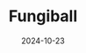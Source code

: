 ---  
layout: startup_page  
title: "Fungiball"  
id: "fungiball.io"  
permalink: "/fungiballfungiball.io10232024/"  
website: "https://fungiball.io/"  
funding_round: "Pre-Seed"  
funding_amount: "€2.2M"  
investors: "Adrien Dassault, Stephan Altmuller, Cliff Capital, BPI France"  
about: "Fungiball is a digital tennis platform that combines gameplay, fan engagement, and content consumption. It offers a unique revenue stream for professional tennis players through the sale and trading of player cards, transforming fan interaction and player monetization within the sport. The platform leverages technology and partnerships with athletes and organizations to enhance the tennis experience."  
markets: "Sportstech, Fantasy Sports"  
hq: "Paris, Ile-de-France, France"  
founded_year: "2022"  
linkedin: "https://www.linkedin.com/company/fungiball"  
twitter: "https://twitter.com/Fungiball_off"  
instagram: ""  
facebook: "https://www.facebook.com/Fungiball-61559874086178"  
crunchbase: "https://www.crunchbase.com/organization/fungiball"  
pitchbook: "https://pitchbook.com/profiles/company/561336-85"  

date_display: "23-Oct-2024"  
date: "2024-10-23"

# SEO Optimization  
meta_title: "Fungiball - Pre-Seed Funding (€2.2M)"  
meta_description: "Fungiball, Fungiball is a digital tennis platform that combines gameplay, fan engagement, and content consumption. It offers a unique revenue stream for professi..."  
meta_keywords: "Fungiball, Sportstech, Fantasy Sports, Pre-Seed funding"  
canonical_url: "https://startup.projectstartups.com/fungiballfungiball.io10232024/"  
---